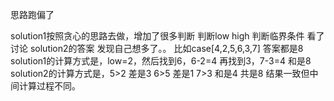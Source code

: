思路跑偏了

solution1按照贪心的思路去做，增加了很多判断 判断low high 判断临界条件 看了讨论 solution2的答案 发现自己想多了。。 比如case[4,2,5,6,3,7] 答案都是8 solution1的计算方式是，low=2，然后找到6，6-2=4 再找到3，7-3=4 和是8 
solution2的计算方式是，5>2 差是3 6>5 差是1 7>3 和是4 共是8 
结果一致但中间计算过程不同。
